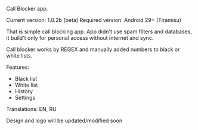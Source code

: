 Call Blocker app.

Current version: 1.0.2b (beta)
Required version: Android 29+ (Tiramisu)

That is simple call blocking app.
App didn't use spam filters and databases, it build't only for personal access without internet and sync.

Call blocker works by REGEX and manually added numbers to black or white lists.

Features:
- Black list
- White list
- History
- Settings

Translations: EN, RU

Design and logo will be updated/modified soon
